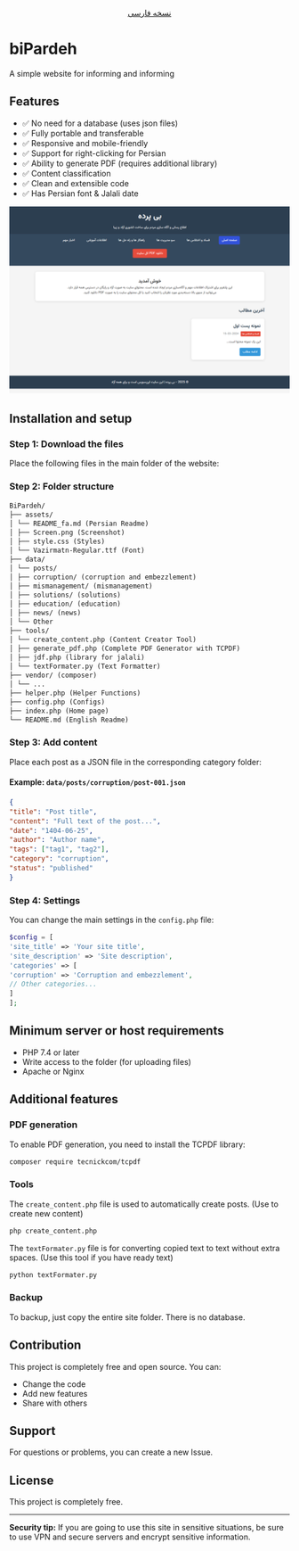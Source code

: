 <div style="text-align: center">

[نسخه فارسی](./assets/README_fa.md)

</div>

# biPardeh

A simple website for informing and informing

## Features

- ✅ No need for a database (uses json files)
- ✅ Fully portable and transferable
- ✅ Responsive and mobile-friendly
- ✅ Support for right-clicking for Persian
- ✅ Ability to generate PDF (requires additional library)
- ✅ Content classification
- ✅ Clean and extensible code
- ✅ Has Persian font & Jalali date

![image](./assets/Screen.png)

## Installation and setup

### Step 1: Download the files

Place the following files in the main folder of the website:

### Step 2: Folder structure

```
BiPardeh/
├── assets/
│ └── README_fa.md (Persian Readme)
│ ├── Screen.png (Screenshot)
│ ├── style.css (Styles)
│ └── Vazirmatn-Regular.ttf (Font)
├── data/
│ └── posts/
│ ├── corruption/ (corruption and embezzlement)
│ ├── mismanagement/ (mismanagement)
│ ├── solutions/ (solutions)
│ ├── education/ (education)
│ ├── news/ (news)
│ └── Other
├── tools/
│ └── create_content.php (Content Creator Tool)
│ ├── generate_pdf.php (Complete PDF Generator with TCPDF)
│ ├── jdf.php (library for jalali)
│ └── textFormater.py (Text Formatter)
├── vendor/ (composer)
│ └── ...
├── helper.php (Helper Functions)
├── config.php (Configs)
├── index.php (Home page)
└── README.md (English Readme)
```

### Step 3: Add content

Place each post as a JSON file in the corresponding category folder:

#### Example: `data/posts/corruption/post-001.json`

<div style="direction: ltr">

```json
{
"title": "Post title",
"content": "Full text of the post...",
"date": "1404-06-25",
"author": "Author name",
"tags": ["tag1", "tag2"],
"category": "corruption",
"status": "published"
}
```

</div>

### Step 4: Settings

You can change the main settings in the `config.php` file:

```php
$config = [
'site_title' => 'Your site title',
'site_description' => 'Site description',
'categories' => [
'corruption' => 'Corruption and embezzlement',
// Other categories...
]
];
```

## Minimum server or host requirements

- PHP 7.4 or later
- Write access to the folder (for uploading files)
- Apache or Nginx

## Additional features

### PDF generation
To enable PDF generation, you need to install the TCPDF library:

```bash
composer require tecnickcom/tcpdf
```

### Tools
The `create_content.php` file is used to automatically create posts. (Use to create new content)

```bash
php create_content.php
```

The `textFormater.py` file is for converting copied text to text without extra spaces. (Use this tool if you have ready text)

```bash
python textFormater.py
```

### Backup

To backup, just copy the entire site folder. There is no database.

## Contribution

This project is completely free and open source. You can:
- Change the code
- Add new features
- Share with others

## Support

For questions or problems, you can create a new Issue.

## License

This project is completely free.

---

**Security tip:** If you are going to use this site in sensitive situations, be sure to use VPN and secure servers and encrypt sensitive information.